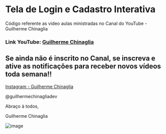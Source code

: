 # Tela de Login e Cadastro Interativa

Código referente as video aulas ministradas no Canal do YouTube - Guilherme Chinaglia

### Link YouTube: [Guilherme Chinaglia](https://www.youtube.com/channel/UCEkMd3Bw_bVUuGbXU0sFPSg/featured?view_as=subscriber)

## Se ainda não é inscrito no Canal, se inscreva e ative as notificações para receber novos vídeos toda semana!!

[Instagram - Guilherme Chinaglia](https://www.instagram.com/guilhermechinagliadev/)

@guilhermechinagliadev

Abraço à todos,

Guilherme Chinaglia

![image](https://user-images.githubusercontent.com/82853944/175386183-ebcf8036-e7af-490e-ad7c-a057ff049a2b.png)

